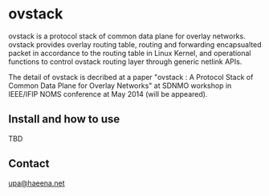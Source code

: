 ovstack
=======

ovstack is a protocol stack of common data plane for overlay networks.
ovstack provides overlay routing table, routing and forwarding
encapsualted packet in accordance to the routing table in Linux Kernel,
and operational functions to control ovstack routing layer through 
generic netlink APIs.


The detail of ovstack is decribed at a paper 
"ovstack : A Protocol Stack of Common Data Plane for Overlay Networks"
at SDNMO workshop in IEEE/IFIP NOMS conference at May 2014
(will be appeared). 


Install and how to use
----------------------
TBD


Contact
-------
upa@haeena.net
